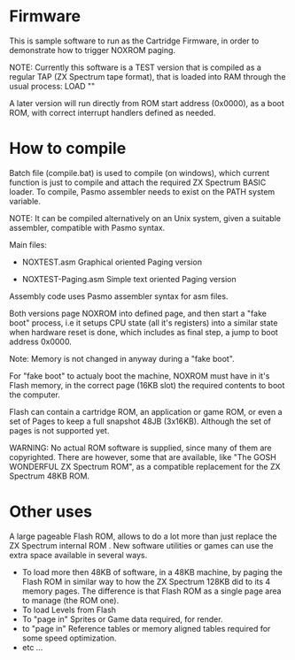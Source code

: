 # Firmware

This is sample software to run as the Cartridge Firmware, in order to demonstrate how to trigger NOXROM paging.

NOTE: Currently this software is a TEST version that is compiled as a regular TAP (ZX Spectrum tape format), that is loaded into RAM through the usual process:
   LOAD ""

A later version will run directly from ROM start address (0x0000), as a boot ROM, with correct interrupt handlers defined as needed.


# How to compile
Batch file (compile.bat) is used to compile (on windows), which current function is just to compile and attach the required ZX Spectrum BASIC loader.
To compile, Pasmo assembler needs to exist on the PATH system variable.

NOTE: It can be compiled alternatively on an Unix system, given a suitable assembler, compatible with Pasmo syntax.

Main files:
- NOXTEST.asm
	Graphical oriented Paging version

- NOXTEST-Paging.asm
	Simple text oriented Paging version


Assembly code uses Pasmo assembler syntax for asm files.


Both versions page NOXROM into defined page, and then start a "fake boot" process, i.e it setups CPU state (all it's registers) into a similar state when hardware reset is done, which includes as final step, a jump to boot address 0x0000.

Note: Memory is not changed in anyway during a "fake boot".


For "fake boot" to actualy boot the machine, NOXROM must have in it's Flash memory, in the correct page (16KB slot) the required contents to boot the computer.

Flash can contain a cartridge ROM, an application or game ROM, or even a set of Pages to keep a full snapshot 48JB (3x16KB). Although the set of pages is not supported yet.

WARNING:
No actual ROM software is supplied, since many of them are copyrighted.
There are however, some that are available, like "The GOSH WONDERFUL ZX Spectrum ROM", as a compatible replacement for the ZX Spectrum 48KB ROM.


# Other uses
A large pageable Flash ROM, allows to do a lot more than just replace the ZX Spectrum internal ROM .
New software utilities or games can use the extra space available in several ways.
- To load more then 48KB of software, in a 48KB machine, by paging the Flash ROM in similar way to how the ZX Spectrum 128KB did to its 4 memory pages. The difference is that Flash ROM as a single page area to manage (the ROM one).
- To load Levels from Flash
- To "page in" Sprites or Game data required, for render.
- to "page in" Reference tables or memory aligned tables required for some speed optimization.
- etc ...
 

